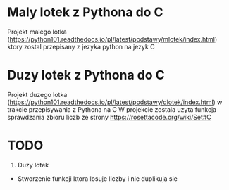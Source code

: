 # Maly lotek z Pythona do C

Projekt malego lotka (https://python101.readthedocs.io/pl/latest/podstawy/mlotek/index.html) ktory zostal przepisany z jezyka python na jezyk C

# Duzy lotek z Pythona do C

Projekt duzego lotka (https://python101.readthedocs.io/pl/latest/podstawy/dlotek/index.html) w trakcie przepisywania z Pythona na C
W projekcie zostala uzyta funkcja sprawdzania zbioru liczb ze strony https://rosettacode.org/wiki/Set#C

# TODO

1. Duzy lotek
  - Stworzenie funkcji ktora losuje liczby i nie duplikuja sie
